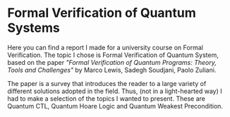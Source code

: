 # Formal Verification of Quantum Systems
Here you can find a report I made for a university course on Formal Verification. The topic I chose is Formal Verification of Quantum System, based on the paper _"Formal Verification of Quantum Programs: Theory, Tools and Challenges"_ by Marco Lewis, Sadegh Soudjani, Paolo Zuliani.

The paper is a survey that introduces the reader to a large variety of different solutions adopted in the field. Thus, (not in a light-hearted way) I had to make a selection of the topics I wanted to present. These are Quantum CTL, Quantum Hoare Logic and Quantum Weakest Precondition.
